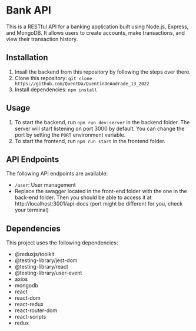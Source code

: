 # Bank API

This is a RESTful API for a banking application built using Node.js, Express, and MongoDB. It allows users to create accounts, make transactions, and view their transaction history.

## Installation

1. Insall the backend from this repository by following the steps over there.
2. Clone this repository: `git clone https://github.com/QuentDa/QuentinDeAndrade_13_2022`
2. Install dependencies: `npm install`

## Usage

1. To start the backend, run `npm run dev:server` in the backend folder. The server will start listening on port 3000 by default. You can change the port by setting the `PORT` environment variable.
2. To start the frontend, run `npm run start` in the frontend folder.


## API Endpoints

The following API endpoints are available:

- `/user`: User management
- Replace the swagger located in the front-end folder with the one in the back-end folder. Then you should be able to access it at http://localhost:3001/api-docs (port might be different for you, check your terminal)

## Dependencies

This project uses the following dependencies:

- @reduxjs/toolkit
- @testing-library/jest-dom
- @testing-library/react
- @testing-library/user-event
- axios
- mongodb
- react
- react-dom
- react-redux
- react-router-dom
- react-scripts
- redux